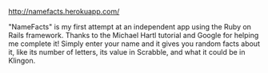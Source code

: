 http://namefacts.herokuapp.com/

"NameFacts" is my first attempt at an independent app using the Ruby on Rails framework. Thanks to the Michael Hartl
tutorial and Google for helping me complete it! Simply enter your name and it gives you random facts about it, like
its number of letters, its value in Scrabble, and what it could be in Klingon.
